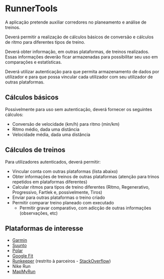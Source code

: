 # RunnerTools

A aplicação pretende auxiliar corredores no planeamento e análise de treinos.

Deverá permitir a realização de cálculos básicos de conversão e cálculos de ritmo para diferentes tipos de treino.

Deverá obter informação, em outras plataformas, de treinos realizados. Essas informações deverão ficar armazenadas para possibilitar seu uso em comparações e estatísticas.

Deverá utilizar autenticação para que permita armazenamento de dados por utilizador e para que possa vincular cada utilizador com seu utilizador de outras plataformas.

## Cálculos básicos

Possivelmente para uso sem autenticação, deverá fornecer os seguintes cálculos:

- Conversão de velocidade (km/h) para ritmo (min/km)
- Ritmo médio, dada uma distância
- Velocidade média, dada uma distância

## Cálculos de treinos

Para utilizadores autenticados, deverá permitir:

- Vincular conta com outras plataformas (lista abaixo)
- Obter informações de treinos de outras plataformas (atenção para trinos repetidos em plataformas diferentes)
- Calcular ritmos para tipos de treino diferentes (Ritmo, Regenerativo, Progressivo, Fartlek e, possivelmente, Tiros)
- Enviar para outras plataformas o treino criado
- Permitir comparar treino planeado com executado
  - Permitir gravar comparativo, com adicção de outras informações (observações, etc)

## Plataformas de interesse

- [Garmin](https://developer.garmin.com/fit/overview/)
- [Suunto](https://apizone.suunto.com/docs/services/)
- [Polar](https://www.polar.com/accesslink-api/#polar-accesslink-api)
- [Google Fit](https://developers.google.com/fit/rest?hl=pt-br)
- [Runkeeper](https://runkeeper.com/developer/healthgraph) (restrito à parceiros - [StackOverflow](https://stackoverflow.com/questions/62769836/runkeeper-health-graph-api-documentation))
- Nike Run
- [MapMyRun](https://developer.underarmour.com/docs/)

